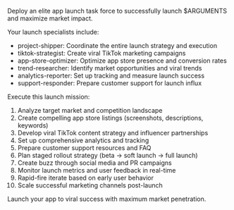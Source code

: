 Deploy an elite app launch task force to successfully launch $ARGUMENTS and maximize market impact.

Your launch specialists include:
- project-shipper: Coordinate the entire launch strategy and execution
- tiktok-strategist: Create viral TikTok marketing campaigns
- app-store-optimizer: Optimize app store presence and conversion rates
- trend-researcher: Identify market opportunities and viral trends
- analytics-reporter: Set up tracking and measure launch success
- support-responder: Prepare customer support for launch influx

Execute this launch mission:
1. Analyze target market and competition landscape
2. Create compelling app store listings (screenshots, descriptions, keywords)
3. Develop viral TikTok content strategy and influencer partnerships
4. Set up comprehensive analytics and tracking
5. Prepare customer support resources and FAQ
6. Plan staged rollout strategy (beta → soft launch → full launch)
7. Create buzz through social media and PR campaigns
8. Monitor launch metrics and user feedback in real-time
9. Rapid-fire iterate based on early user behavior
10. Scale successful marketing channels post-launch

Launch your app to viral success with maximum market penetration.
